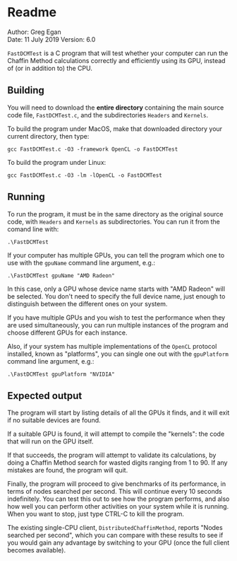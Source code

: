 # Readme

Author:		Greg Egan  
Date:		11 July 2019
Version:		6.0

`FastDCMTest` is a C program that will test whether your computer can run the Chaffin Method calculations correctly and efficiently using its GPU, instead of
(or in addition to) the CPU.


## Building

You will need to download the **entire directory** containing the main source code file, `FastDCMTest.c`, and the subdirectories  `Headers` and `Kernels`.

To build the program under MacOS, make that downloaded directory your current directory, then type:

`gcc FastDCMTest.c -O3 -framework OpenCL -o FastDCMTest`

To build the program under Linux:

`gcc FastDCMTest.c -O3 -lm -lOpenCL -o FastDCMTest`

## Running

To run the program, it must be in the same directory as the original source code, with `Headers` and `Kernels` as subdirectories.  You can run it from the comand line with:

`.\FastDCMTest`

If your computer has multiple GPUs, you can tell the program which one to use with the `gpuName` command line argument, e.g.:

`.\FastDCMTest gpuName "AMD Radeon"`

In this case, only a GPU whose device name starts with "AMD Radeon" will be selected. You don't need to specify the full device name, just enough to distinguish between
the different ones on your system.

If you have multiple GPUs and you wish to test the performance when they are used simultaneously, you can run multiple instances of the program and choose
different GPUs for each instance.

Also, if your system has multiple implementations of the `OpenCL` protocol installed, known as "platforms", you can single one out with the `gpuPlatform` command line argument, e.g.:

`.\FastDCMTest gpuPlatform "NVIDIA"`


## Expected output

The program will start by listing details of all the GPUs it finds, and it will exit if no suitable devices are found.

If a suitable GPU is found, it will attempt to compile the "kernels":  the code that will run on the GPU itself.

If that succeeds, the program will attempt to validate its calculations, by doing a Chaffin Method search for wasted digits ranging from 1 to 90.
If any mistakes are found, the program will quit.

Finally, the program will proceed to give benchmarks of its performance, in terms of nodes searched per second. This will continue every 10 seconds indefinitely. You can
test this out to see how the program performs, and also how well you can perform other activities on your system while it is running. When you want to stop, just type CTRL-C
to kill the program.

The existing single-CPU client, `DistributedChaffinMethod`, reports "Nodes searched per second", which you can compare with these results to see if you would gain any
advantage by switching to your GPU (once the full client becomes available). 
